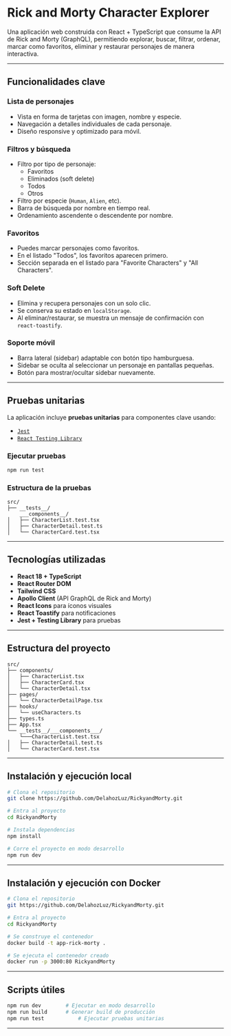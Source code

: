 #  Rick and Morty Character Explorer

Una aplicación web construida con React + TypeScript que consume la API de Rick and Morty (GraphQL), permitiendo explorar, buscar, filtrar, ordenar, marcar como favoritos, eliminar y restaurar personajes de manera interactiva.

---

##  Funcionalidades clave

###  Lista de personajes
- Vista en forma de tarjetas con imagen, nombre y especie.
- Navegación a detalles individuales de cada personaje.
- Diseño responsive y optimizado para móvil.

###  Filtros y búsqueda
- Filtro por tipo de personaje:
  - Favoritos
  - Eliminados (soft delete)
  - Todos
  -  Otros
- Filtro por especie (`Human`, `Alien`, etc).
- Barra de búsqueda por nombre en tiempo real.
- Ordenamiento ascendente o descendente por nombre.

###  Favoritos
- Puedes marcar personajes como favoritos.
- En el listado "Todos", los favoritos aparecen primero.
- Sección separada en el listado para "Favorite Characters" y "All Characters".

###  Soft Delete
- Elimina y recupera personajes con un solo clic.
- Se conserva su estado en `localStorage`.
- Al eliminar/restaurar, se muestra un mensaje de confirmación con `react-toastify`.

###  Soporte móvil
- Barra lateral (sidebar) adaptable con botón tipo hamburguesa.
- Sidebar se oculta al seleccionar un personaje en pantallas pequeñas.
- Botón para mostrar/ocultar sidebar nuevamente.

---

##  Pruebas unitarias

La aplicación incluye **pruebas unitarias** para componentes clave usando:

- [`Jest`](https://jestjs.io/)
- [`React Testing Library`](https://testing-library.com/docs/react-testing-library/intro/)

### Ejecutar pruebas

```bash
npm run test
```

### Estructura de la pruebas

```
src/
├── __tests__/
    ___components__/
│   ├── CharacterList.test.tsx
│   ├── CharacterDetail.test.ts
│   └── CharacterCard.test.tsx
```

---

##  Tecnologías utilizadas

- **React 18 + TypeScript**
- **React Router DOM**
- **Tailwind CSS**
- **Apollo Client** (API GraphQL de Rick and Morty)
- **React Icons** para íconos visuales
- **React Toastify** para notificaciones
- **Jest + Testing Library** para pruebas

---

##  Estructura del proyecto

```
src/
├── components/
│   ├── CharacterList.tsx
│   ├── CharacterCard.tsx
│   └── CharacterDetail.tsx
├── pages/
│   └── CharacterDetailPage.tsx
├── hooks/
│   └── useCharacters.ts
├── types.ts
├── App.tsx
└── __tests__/___components___/
    └───CharacterList.test.tsx
│   ├── CharacterDetail.test.ts
│   └── CharacterCard.test.tsx
```

---

##  Instalación y ejecución local

```bash
# Clona el repositorio
git clone https://github.com/DelahozLuz/RickyandMorty.git

# Entra al proyecto
cd RickyandMorty

# Instala dependencias
npm install

# Corre el proyecto en modo desarrollo
npm run dev
```

---

##  Instalación y ejecución con Docker
```bash
# Clona el repositorio
git https://github.com/DelahozLuz/RickyandMorty.git

# Entra al proyecto
cd RickyandMorty

# Se construye el contenedor
docker build -t app-rick-morty .

# Se ejecuta el contenedor creado
docker run -p 3000:80 RickyandMorty
```


---

##  Scripts útiles

```bash
npm run dev        # Ejecutar en modo desarrollo
npm run build      # Generar build de producción
npm run test           # Ejecutar pruebas unitarias
```

---



